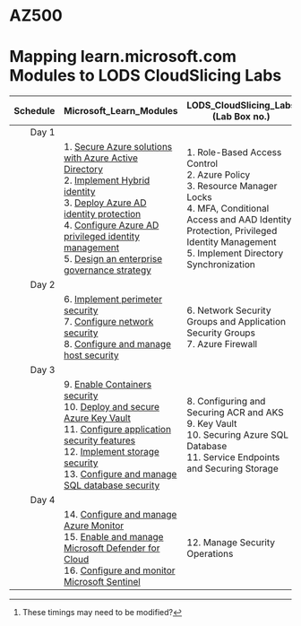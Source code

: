 # AZ500
# Mapping learn.microsoft.com Modules to LODS CloudSlicing Labs


|Schedule|Microsoft_Learn_Modules | LODS_CloudSlicing_Labs (Lab Box no.) |Lab Duration[^1] |
|---:|---|---|---|
|Day 1|
||1. [Secure Azure solutions with Azure Active Directory](https://learn.microsoft.com/en-us/training/modules/azure-active-directory/)<BR>2. [Implement Hybrid identity](https://learn.microsoft.com/en-us/training/modules/hybrid-identity/)<BR>3. [Deploy Azure AD identity protection](https://learn.microsoft.com/en-us/training/modules/azure-ad-identity-protection/)<BR>4. [Configure Azure AD privileged identity management](https://learn.microsoft.com/en-us/training/modules/azure-ad-privileged-identity-management/)<BR>5. [Design an enterprise governance strategy](https://learn.microsoft.com/en-us/training/modules/enterprise-governance/)|1.	Role-Based Access Control<br>2. Azure Policy<br>3. Resource Manager Locks<br>4. MFA, Conditional Access and AAD Identity Protection, Privileged Identity Management<br>5. Implement Directory Synchronization |40 Min<br>40 Min<br>40 Min<br>2.5 Hours<br>1 Hour|
|Day 2|
||6. [Implement perimeter security](https://learn.microsoft.com/en-us/training/modules/perimeter-security/)<BR>7. [Configure network security](https://learn.microsoft.com/en-us/training/modules/network-security/)<BR>8. [Configure and manage host security](https://learn.microsoft.com/en-us/training/modules/host-security/)|6.	Network Security Groups and Application Security Groups<br>7. Azure Firewall|40 Min<br>40 Min|
|Day 3|
||9. [Enable Containers security](https://learn.microsoft.com/en-us/training/modules/enable-containers-security/)<br>10. [Deploy and secure Azure Key Vault](https://learn.microsoft.com/en-us/training/modules/azure-key-vault/)<br>11. [Configure application security features](https://learn.microsoft.com/en-us/training/modules/application-security/)<br>12. [Implement storage security](https://learn.microsoft.com/en-us/training/modules/storage-security/)<br>13. [Configure and manage SQL database security](https://learn.microsoft.com/en-us/training/modules/sql-database-security/)|8. Configuring and Securing ACR and AKS<br>9. Key Vault<br>10. Securing Azure SQL Database<br>11. Service Endpoints and Securing Storage|1.5 Hour<br>1.5 Hour<br>1.5 Hour<br>1.5 Hour|
|Day 4|
||14. [Configure and manage Azure Monitor](https://learn.microsoft.com/en-us/training/modules/azure-monitor/)<br>15. [Enable and manage Microsoft Defender for Cloud](https://learn.microsoft.com/en-us/training/modules/azure-security-center/)<br>16. [Configure and monitor Microsoft Sentinel](https://learn.microsoft.com/en-us/training/modules/azure-sentinel/)|12. Manage Security Operations|4 Hour|


[^1]: These timings may need to be modified?  
[^2]: Do these labs at the end of day 4
